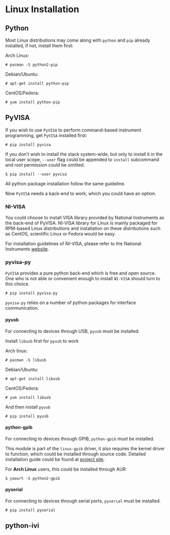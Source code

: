 # Linux Installation

## Python

Most Linux distributions may come along with `python` and `pip` already
installed, if not, install them first:

Arch Linux:

    # pacman -S python2-pip

Debian/Ubuntu:

    # apt-get install python-pip

CentOS/Fedora:

    # yum install python-pip

## PyVISA

If you wish to use `PyVISA` to perform command-based instrument programming, get
`PyVISA` installed first:

    # pip install pyvisa

If you don't wish to install the stack system-wide, but only to install it in
the local user scope, `--user` flag could be appended to `install` subcommand
and root permission could be omitted.

    $ pip install --user pyvisa

All python package installation follow the same guideline.

Now `PyVISA` needs a back-end to work, which you could have an option.

### NI-VISA

You could choose to install VISA library provided by National Instruments as the
back-end of PyVISA. NI-VISA library for Linux is mainly packaged for RPM-based
Linux distributions and installation on these distributions such as CentOS,
scientific Linux or Fedora would be easy.

For installation guidelines of NI-VISA, please refer to the National Instruments
[website](http://www.ni.com/download/ni-visa-5.4/4234/en/).

### pyvisa-py

`PyVISA` provides a pure python back-end which is free and open source. One who
is not able or convenient enough to install `NI-VISA` should turn to this choice.

    # pip install pyvisa-py

`pyvisa-py` relies on a number of python packages for interface communication.


#### pyusb

For connecting to devices through USB, `pyusb` must be installed.

Install `libusb` first for `pyusb` to work

Arch linux:

    # pacman -S libusb

Debian/Ubuntu:

    # apt-get install libusb

CentOS/Fedora:

    # yum install libusb

And then install `pyusb`

    # pip install pyusb

#### python-gpib

For connecting to devices through GPIB, `python-gpib` must be installed.

This module is part of the `linux-gpib` driver, it also requires the kernel
driver to function, which could be installed through source code. Detailed
installation guide could be found at [project
site](http://linux-gpib.sourceforge.net/).

For **Arch Linux** users, this could be installed through AUR:

    $ yaourt -S python2-gpib

#### pyserial

For connecting to devices through serial ports, `pyserial` must be installed.

    # pip install pyserial

## python-ivi
